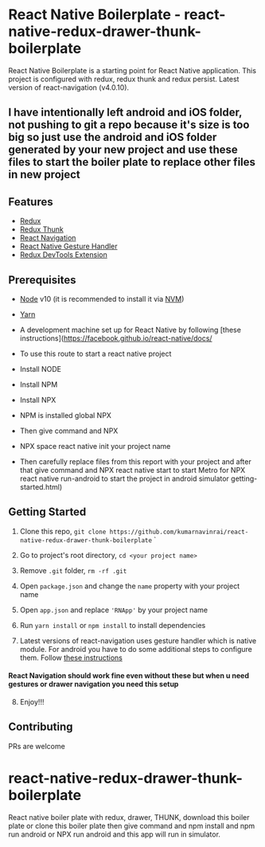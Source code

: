 React Native Boilerplate - react-native-redux-drawer-thunk-boilerplate
===========================================

React Native Boilerplate is a starting point for React Native application. This project is configured with redux, redux thunk 
and redux persist. Latest version of react-navigation (v4.0.10).

## I have intentionally left android and iOS folder, not pushing to git a repo because it's size is too big so just use the android and iOS folder generated by your new project and use these files to start the boiler plate to replace other files in new project 


## Features

* [Redux](http://redux.js.org/)
* [Redux Thunk](https://github.com/reduxjs/redux-thunk)
* [React Navigation](https://reactnavigation.org/) 
* [React Native Gesture Handler](https://github.com/kmagiera/react-native-gesture-handler) 
* [Redux DevTools Extension](https://github.com/zalmoxisus/redux-devtools-extension)

## Prerequisites

* [Node](https://nodejs.org) v10 (it is recommended to install it via [NVM](https://github.com/creationix/nvm))
* [Yarn](https://yarnpkg.com/)
* A development machine set up for React Native by following [these instructions](https://facebook.github.io/react-native/docs/

* To use this route to start a react native project
* Install  NODE

* Install NPM

* Install  NPX

* NPM is installed global NPX


* Then give command and NPX

* NPX space react native init your project name

* Then carefully replace files from this report with your project and after that give command and NPX react native start to start Metro for NPX react native run-android to start the project in android simulator
getting-started.html)

## Getting Started

1. Clone this repo, `git clone https://github.com/kumarnavinrai/react-native-redux-drawer-thunk-boilerplate` <your project name>`
2. Go to project's root directory, `cd <your project name>`
3. Remove `.git` folder,  `rm -rf .git`
4. Open `package.json` and change the `name` property with your project name
5. Open `app.json` and replace `'RNApp'` by your project name 

6. Run `yarn install` or `npm install` to install dependencies

7. Latest versions of react-navigation uses gesture handler which is native module. For android you have to do some additional steps to configure them. Follow [these instructions](https://reactnavigation.org/docs/en/getting-started.html)
#### React Navigation should work fine even without these but when u need gestures or drawer navigation you need this setup

    
8. Enjoy!!!


## Contributing

PRs are welcome

# react-native-redux-drawer-thunk-boilerplate
  React native boiler plate with redux,  drawer, THUNK, download this boiler plate or clone this boiler plate then give command and npm install and  npm run android or NPX run android and this app will run in simulator.